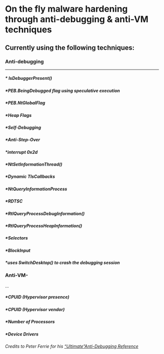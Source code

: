 # On the fly malware hardening through anti-debugging & anti-VM techniques
 
## Currently using the following techniques:<br />
### Anti-debugging<br />
___
##### * IsDebuggerPresent()<br />
##### *PEB.BeingDebugged flag using speculative execution<br />
##### *PEB.NtGlobalFlag<br />
##### *Heap Flags<br />
##### *Self-Debugging<br />
##### *Anti-Step-Over<br />
##### *interrupt 0x2d<br />
##### *NtSetInformationThread()<br />
##### *Dynamic TlsCallbacks<br />
##### *NtQueryInformationProcess<br />
##### *RDTSC<br />
##### *RtlQueryProcessDebugInformation()<br />
##### *RtlQueryProcessHeapInformation()<br />
##### *Selectors<br />
##### *BlockInput<br />
##### *uses SwitchDesktop() to crash the debugging session<br />
### Anti-VM-<br />
...
##### *CPUID (Hypervisor presence)<br />
##### *CPUID (Hypervisor vendor)<br />
##### *Number of Processors<br />
##### *Device Drivers<br />


_Credits to Peter Ferrie for his [“Ultimate”Anti-Debugging Reference](http://pferrie.host22.com/papers/antidebug.pdf)_
